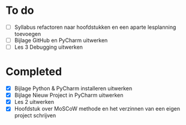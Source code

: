 # To do

- [ ] Syllabus refactoren naar hoofdstukken en een aparte lesplanning toevoegen
- [ ] Bijlage GitHub en PyCharm uitwerken
- [ ] Les 3 Debugging uitwerken

# Completed

- [x] Bijlage Python & PyCharm installeren uitwerken
- [x] Bijlage Nieuw Project in PyCharm uitwerken
- [x] Les 2 uitwerken
- [x] Hoofdstuk over MoSCoW methode en het verzinnen van een eigen project schrijven
